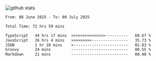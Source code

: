 
![github stats](https://github-readme-stats.vercel.app/api?username=realmahd1&show_icons=true&theme=codeSTACKr&hide_rank=true&count_private=true)

<!--START_SECTION:waka-->

```txt
From: 08 June 2025 - To: 08 July 2025

Total Time: 72 hrs 59 mins

TypeScript   44 hrs 17 mins  >>>>>>>>>>>>>>>----------   60.67 %
JavaScript   26 hrs 4 mins   >>>>>>>>>----------------   35.73 %
JSON         1 hr 28 mins    >------------------------   02.03 %
Groovy       24 mins         -------------------------   00.55 %
Markdown     21 mins         -------------------------   00.48 %
```

<!--END_SECTION:waka-->
